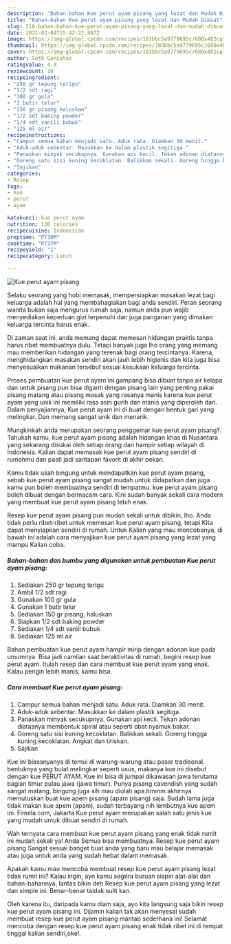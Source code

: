 ```yaml
---
description: "Bahan-bahan Kue perut ayam pisang yang lezat dan Mudah Dibuat"
title: "Bahan-bahan Kue perut ayam pisang yang lezat dan Mudah Dibuat"
slug: 218-bahan-bahan-kue-perut-ayam-pisang-yang-lezat-dan-mudah-dibuat
date: 2021-02-04T15:42:22.987Z
image: https://img-global.cpcdn.com/recipes/183bbc5a9779695c/680x482cq70/kue-perut-ayam-pisang-foto-resep-utama.jpg
thumbnail: https://img-global.cpcdn.com/recipes/183bbc5a9779695c/680x482cq70/kue-perut-ayam-pisang-foto-resep-utama.jpg
cover: https://img-global.cpcdn.com/recipes/183bbc5a9779695c/680x482cq70/kue-perut-ayam-pisang-foto-resep-utama.jpg
author: Seth Gonzalez
ratingvalue: 4.9
reviewcount: 10
recipeingredient:
- "250 gr tepung terigu"
- "1/2 sdt ragi"
- "100 gr gula"
- "1 butir telur"
- "150 gr pisang haluskan"
- "1/2 sdt baking powder"
- "1/4 sdt vanili bubuk"
- "125 ml air"
recipeinstructions:
- "Campur semua bahan menjadi satu. Aduk rata. Diamkan 30 menit."
- "Aduk-aduk sebentar. Masukkan ke dalam plastik segitiga."
- "Panaskan minyak secukupnya. Gunakan api kecil. Tekan adonan diatasnya membentuk spiral atau seperti obat nyamuk bakar."
- "Goreng satu sisi kuning kecoklatan. Balikkan sekali. Goreng hingga kuning kecoklatan. Angkat dan tiriskan."
- "Sajikan"
categories:
- Resep
tags:
- kue
- perut
- ayam

katakunci: kue perut ayam 
nutrition: 130 calories
recipecuisine: Indonesian
preptime: "PT30M"
cooktime: "PT37M"
recipeyield: "1"
recipecategory: Lunch

---
```



![Kue perut ayam pisang](https://img-global.cpcdn.com/recipes/183bbc5a9779695c/680x482cq70/kue-perut-ayam-pisang-foto-resep-utama.jpg)

Selaku seorang yang hobi memasak, mempersiapkan masakan lezat bagi keluarga adalah hal yang membahagiakan bagi anda sendiri. Peran seorang  wanita bukan saja mengurus rumah saja, namun anda pun wajib menyediakan keperluan gizi terpenuhi dan juga panganan yang dimakan keluarga tercinta harus enak.

Di zaman  saat ini, anda memang dapat memesan hidangan praktis tanpa harus ribet membuatnya dulu. Tetapi banyak juga lho orang yang memang mau memberikan hidangan yang terenak bagi orang tercintanya. Karena, menghidangkan masakan sendiri akan jauh lebih higienis dan kita juga bisa menyesuaikan makanan tersebut sesuai kesukaan keluarga tercinta. 

Proses pembuatan kue perut ayam ini gampang bisa dibuat tanpa air kelapa dan untuk pisang pun bisa diganti dengan pisang lain yang penting pakai pisang matang atau pisang masak yang rasanya manis karena kue perut ayam yang unik ini memiliki rasa asin gurih dan manis yang diperoleh dari. Dalam penyajiannya, Kue perut ayam ini di buat dengan bentuk gari yang melingkar. Dan memang sangat unik dan menarik.

Mungkinkah anda merupakan seorang penggemar kue perut ayam pisang?. Tahukah kamu, kue perut ayam pisang adalah hidangan khas di Nusantara yang sekarang disukai oleh setiap orang dari hampir setiap wilayah di Indonesia. Kalian dapat memasak kue perut ayam pisang sendiri di rumahmu dan pasti jadi santapan favorit di akhir pekan.

Kamu tidak usah bingung untuk mendapatkan kue perut ayam pisang, sebab kue perut ayam pisang sangat mudah untuk didapatkan dan juga kamu pun boleh membuatnya sendiri di tempatmu. kue perut ayam pisang boleh dibuat dengan bermacam cara. Kini sudah banyak sekali cara modern yang membuat kue perut ayam pisang lebih enak.

Resep kue perut ayam pisang pun mudah sekali untuk dibikin, lho. Anda tidak perlu ribet-ribet untuk memesan kue perut ayam pisang, tetapi Kita dapat menyiapkan sendiri di rumah. Untuk Kalian yang mau mencobanya, di bawah ini adalah cara menyajikan kue perut ayam pisang yang lezat yang mampu Kalian coba.

<!--inarticleads1-->

##### Bahan-bahan dan bumbu yang digunakan untuk pembuatan Kue perut ayam pisang:

1. Sediakan 250 gr tepung terigu
1. Ambil 1/2 sdt ragi
1. Gunakan 100 gr gula
1. Gunakan 1 butir telur
1. Sediakan 150 gr pisang, haluskan
1. Siapkan 1/2 sdt baking powder
1. Sediakan 1/4 sdt vanili bubuk
1. Sediakan 125 ml air


Bahan pembuatan kue perut ayam hampir mirip dengan adonan kue pada umumnya. Bisa jadi camilan saat beraktivitas di rumah, begini resep kue perut ayam. Itulah resep dan cara membuat kue perut ayam yang enak. Kalau pengin lebih manis, kamu bisa. 

<!--inarticleads2-->

##### Cara membuat Kue perut ayam pisang:

1. Campur semua bahan menjadi satu. Aduk rata. Diamkan 30 menit.
1. Aduk-aduk sebentar. Masukkan ke dalam plastik segitiga.
1. Panaskan minyak secukupnya. Gunakan api kecil. Tekan adonan diatasnya membentuk spiral atau seperti obat nyamuk bakar.
1. Goreng satu sisi kuning kecoklatan. Balikkan sekali. Goreng hingga kuning kecoklatan. Angkat dan tiriskan.
1. Sajikan


Kue ini biasanyanya di temui di warung-warung atau pasar tradisonal. bentuknya yang bulat melingkar seperti usus, makanya kue ini disebut dengan kue PERUT AYAM. Kue ini bisa di jumpai dikawasan jawa terutama bagian timur pulau jawa (jawa timur). Punya pisang cavendish yang sudah sangat matang, bingung juga sih mau diolah apa.hmmm akhirnya memutuskan buat kue apem pisang (apam pisang) saja. Sudah lama juga tidak makan kue apem (apam), sudah terbayang nih lembutnya kue apem ini. Fimela.com, Jakarta Kue perut ayam merupakan salah satu jenis kue yang mudah untuk dibuat sendiri di rumah. 

Wah ternyata cara membuat kue perut ayam pisang yang enak tidak rumit ini mudah sekali ya! Anda Semua bisa membuatnya. Resep kue perut ayam pisang Sangat sesuai banget buat anda yang baru mau belajar memasak atau juga untuk anda yang sudah hebat dalam memasak.

Apakah kamu mau mencoba membuat resep kue perut ayam pisang lezat tidak rumit ini? Kalau ingin, ayo kamu segera buruan siapin alat-alat dan bahan-bahannya, lantas bikin deh Resep kue perut ayam pisang yang lezat dan simple ini. Benar-benar taidak sulit kan. 

Oleh karena itu, daripada kamu diam saja, ayo kita langsung saja bikin resep kue perut ayam pisang ini. Dijamin kalian tak akan menyesal sudah membuat resep kue perut ayam pisang mantab sederhana ini! Selamat mencoba dengan resep kue perut ayam pisang enak tidak ribet ini di tempat tinggal kalian sendiri,oke!.


